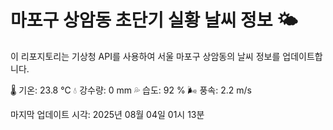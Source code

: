 
# 마포구 상암동 초단기 실황 날씨 정보 🌤️

이 리포지토리는 기상청 API를 사용하여 서울 마포구 상암동의 날씨 정보를 업데이트합니다. 

🌡️ 기온: 23.8 ℃
💧 강수량: 0 mm
💦 습도: 92 %
🌬️ 풍속: 2.2 m/s

마지막 업데이트 시각: 2025년 08월 04일 01시 13분    
